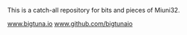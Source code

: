 This is a catch-all repository for bits and pieces of Miuni32.

www.bigtuna.io
www.github.com/bigtunaio
